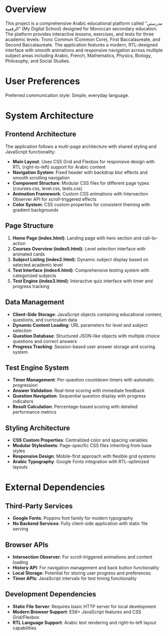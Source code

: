 # Overview

This project is a comprehensive Arabic educational platform called "مدرستي الرقمية" (My Digital School) designed for Moroccan secondary education. The platform provides interactive lessons, exercises, and tests for three academic levels: Tronc Commun (Common Core), First Baccalaureate, and Second Baccalaureate. The application features a modern, RTL-designed interface with smooth animations and responsive navigation across multiple subject areas including Arabic, French, Mathematics, Physics, Biology, Philosophy, and Social Studies.

# User Preferences

Preferred communication style: Simple, everyday language.

# System Architecture

## Frontend Architecture
The application follows a multi-page architecture with shared styling and JavaScript functionality:

- **Main Layout**: Uses CSS Grid and Flexbox for responsive design with RTL (right-to-left) support for Arabic content
- **Navigation System**: Fixed header with backdrop blur effects and smooth scrolling navigation
- **Component Structure**: Modular CSS files for different page types (courses.css, level.css, tests.css)
- **Animation Framework**: Custom CSS animations with Intersection Observer API for scroll-triggered effects
- **Color System**: CSS custom properties for consistent theming with gradient backgrounds

## Page Structure
1. **Home Page (index.html)**: Landing page with hero section and call-to-action
2. **Courses Overview (index5.html)**: Level selection interface with animated cards
3. **Subject Listing (index2.html)**: Dynamic subject display based on selected academic level
4. **Test Interface (index4.html)**: Comprehensive testing system with categorized subjects
5. **Test Engine (index3.html)**: Interactive quiz interface with timer and progress tracking

## Data Management
- **Client-Side Storage**: JavaScript objects containing educational content, questions, and curriculum data
- **Dynamic Content Loading**: URL parameters for level and subject selection
- **Question Database**: Structured JSON-like objects with multiple choice questions and correct answers
- **Progress Tracking**: Session-based user answer storage and scoring system

## Test Engine System
- **Timer Management**: Per-question countdown timers with automatic progression
- **Answer Validation**: Real-time scoring with immediate feedback
- **Question Navigation**: Sequential question display with progress indicators
- **Result Calculation**: Percentage-based scoring with detailed performance metrics

## Styling Architecture
- **CSS Custom Properties**: Centralized color and spacing variables
- **Modular Stylesheets**: Page-specific CSS files inheriting from base styles
- **Responsive Design**: Mobile-first approach with flexible grid systems
- **Arabic Typography**: Google Fonts integration with RTL-optimized layouts

# External Dependencies

## Third-Party Services
- **Google Fonts**: Poppins font family for modern typography
- **No Backend Services**: Fully client-side application with static file serving

## Browser APIs
- **Intersection Observer**: For scroll-triggered animations and content loading
- **History API**: For navigation management and back button functionality
- **Local Storage**: Potential for storing user progress and preferences
- **Timer APIs**: JavaScript intervals for test timing functionality

## Development Dependencies
- **Static File Server**: Requires basic HTTP server for local development
- **Modern Browser Support**: ES6+ JavaScript features and CSS Grid/Flexbox
- **RTL Language Support**: Arabic text rendering and right-to-left layout capabilities